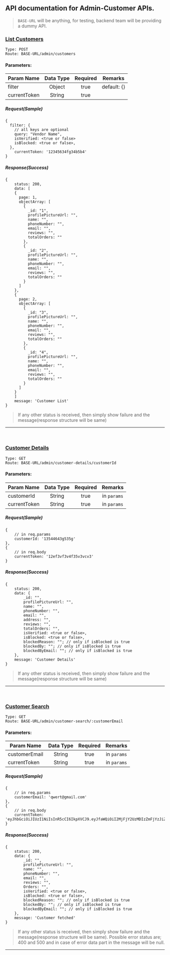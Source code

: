 ## API documentation for Admin-Customer APIs.

> `BASE-URL` will be anything, for testing, backend team will be providing a dummy API.

### <u>List Customers</u>

```
Type: POST
Route: BASE-URL/admin/customers
```

#### Parameters:

| Param Name   | Data Type | Required |   Remarks   |
| ------------ | :-------: | :------: | :---------: |
| filter       |  Object   |   true   | default: {} |
| currentToken |  String   |   true   |

##### Request(Sample)

```
{
  filter: {
    // all keys are optional
    query: "Vendor Name",
    isVerified: <true or false>
    isBlocked: <true or false>,
  },
	currentToken: '12345634fg34b5b4'
}
```

##### Response(Success)

```
{
	status: 200,
	data: [
    {
      page: 1,
      objectArray: [
        {
          _id: "1",
          profilePictureUrl: "",
          name: "",
          phoneNumber: "",
          email: "",
          reviews: "",
          totalOrders: ""
        },
        {
          _id: "2",
          profilePictureUrl: "",
          name: "",
          phoneNumber: "",
          email: "",
          reviews: "",
          totalOrders: ""
        }
      ]
    },
    {
      page: 2,
      objectArray: [
        {
          _id: "3",
          profilePictureUrl: "",
          name: "",
          phoneNumber: "",
          email: "",
          reviews: "",
          totalOrders: ""
        },
        {
          _id: "4",
          profilePictureUrl: "",
          name: "",
          phoneNumber: "",
          email: "",
          reviews: "",
          totalOrders: ""
        }
      ]
    }
	]
	message: 'Customer List'
}
```

> If any other status is received, then simply show failure and the message(response structure will be same)

---

</br>

### <u>Customer Details</u>

```
Type: GET
Route: BASE-URL/admin/customer-details/customerId
```

#### Parameters:

| Param Name   | Data Type | Required |   Remarks   |
| ------------ | :-------: | :------: | :---------: |
| customerId   |  String   |   true   | in `params` |
| currentToken |  String   |   true   | in `params` |

##### Request(Sample)

```
{
	// in req.params
	customerId: '13544643g535g'
},
{
	// in req.body
	currentToken: '12ef3vf3v4f35v3vcv3'
}
```

##### Response(Success)

```
{
	status: 200,
	data: {
		_id: "",
		profilePictureUrl: "",
		name: "",
		phoneNumber: "",
		email: "",
		address: "",
		reviews: "",
		totalOrders: "",
		isVerified: <true or false>,
		isBlocked: <true or false>,
		blockedReason: ""; // only if isBlocked is true
		blockedBy: ""; // only if isBlocked is true
		blockedByEmail: ""; // only if isBlocked is true
	},
	message: 'Customer Details'
}
```

> If any other status is received, then simply show failure and the message(response structure will be same)

---

</br>

### <u>Customer Search</u>

```
Type: GET
Route: BASE-URL/admin/customer-search/:customerEmail
```

#### Parameters:

| Param Name    | Data Type | Required |   Remarks   |
| ------------- | :-------: | :------: | :---------: |
| customerEmail |  String   |   true   | in `params` |
| currentToken  |  String   |   true   | in `params` |

##### Request(Sample)

```
{
	// in req.params
	customerEmail: 'qwert@gmail.com'
},
{
	// in req.body
	currentToken: 'eyJhbGciOiJIUzI1NiIsInR5cCI6IkpXVCJ9.eyJfaWQiOiI2MjFjY2UzMDIzZmFjYzJiZ...'
}
```

##### Response(Success)

```
{
	status: 200,
	data: {
		_id: "",
		profilePictureUrl: "",
		name: "",
		phoneNumber: "",
		email: "",
		reviews: "",
		Orders: "",
		isVerified: <true or false>,
		isBlocked: <true or false>,
		blockedReason: ""; // only if isBlocked is true
		blockedBy: ""; // only if isBlocked is true
		blockedByEmail: ""; // only if isBlocked is true
	},
	message: 'Customer fetched'
}
```

> If any other status is received, then simply show failure and the message(response structure will be same). Possible error status are; 400 and 500 and in case of error data part in the message will be null.

---
